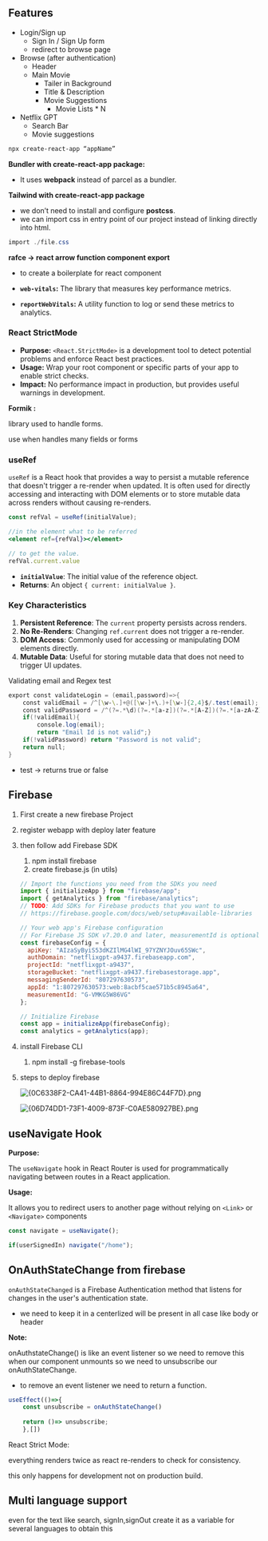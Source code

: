 ## Features

- Login/Sign up
    - Sign In / Sign Up form
    - redirect to browse page
- Browse (after  authentication)
    - Header
    - Main Movie
        - Tailer in Background
        - Title & Description
        - Movie Suggestions
            - Movie Lists * N
- Netflix GPT
    - Search Bar
    - Movie suggestions

```powershell
npx create-react-app “appName”
```

**Bundler with create-react-app package:**

- It uses **webpack** instead of parcel as a bundler.

**Tailwind with create-react-app package**

- we don’t need to install and configure **postcss**.
- we can import css in entry point of our project instead of linking directly into html.

```powershell
import ./file.css 
```

**rafce → react arrow function component export**

- to create a boilerplate for react component

- **`web-vitals`:** The library that measures key performance metrics.
- **`reportWebVitals`:** A utility function to log or send these metrics to analytics.

### React StrictMode

- **Purpose:** `<React.StrictMode>` is a development tool to detect potential problems and enforce React best practices.
- **Usage:** Wrap your root component or specific parts of your app to enable strict checks.
- **Impact:** No performance impact in production, but provides useful warnings in development.

**Formik :**

library used to handle forms.

use when handles many fields or forms

### useRef

`useRef` is a React hook that provides a way to persist a mutable reference that doesn't trigger a re-render when updated. It is often used for directly accessing and interacting with DOM elements or to store mutable data across renders without causing re-renders.

```jsx
const refVal = useRef(initialValue);

//in the element what to be referred
<element ref={refVal}></element>

// to get the value.
refVal.current.value
```

- **`initialValue`**: The initial value of the reference object.
- **Returns**: An object `{ current: initialValue }`.

### **Key Characteristics**

1. **Persistent Reference**: The `current` property persists across renders.
2. **No Re-Renders**: Changing `ref.current` does not trigger a re-render.
3. **DOM Access**: Commonly used for accessing or manipulating DOM elements directly.
4. **Mutable Data**: Useful for storing mutable data that does not need to trigger UI updates.

Validating email and Regex test

```powershell
export const validateLogin = (email,password)=>{
    const validEmail = /^[\w-\.]+@([\w-]+\.)+[\w-]{2,4}$/.test(email);
    const validPassword = /^(?=.*\d)(?=.*[a-z])(?=.*[A-Z])(?=.*[a-zA-Z]).{8,}$^(?=.*\d)(?=.*[a-z])(?=.*[A-Z])(?=.*[a-zA-Z]).{8,}$/.test(password);
    if(!validEmail){ 
        console.log(email);
        return "Email Id is not valid";}
    if(!validPassword) return "Password is not valid";
    return null;
}
```

- test → returns true or false

## Firebase

1. First create a new firebase Project
2. register webapp with deploy later feature
3. then follow add Firebase SDK
    1. npm install firebase
    2. create firebase.js (in utils) 
    
    ```jsx
    // Import the functions you need from the SDKs you need
    import { initializeApp } from "firebase/app";
    import { getAnalytics } from "firebase/analytics";
    // TODO: Add SDKs for Firebase products that you want to use
    // https://firebase.google.com/docs/web/setup#available-libraries
    
    // Your web app's Firebase configuration
    // For Firebase JS SDK v7.20.0 and later, measurementId is optional
    const firebaseConfig = {
      apiKey: "AIzaSyByiS53dKZIlMG4lWI_97YZNYJOuv65SWc",
      authDomain: "netflixgpt-a9437.firebaseapp.com",
      projectId: "netflixgpt-a9437",
      storageBucket: "netflixgpt-a9437.firebasestorage.app",
      messagingSenderId: "807297630573",
      appId: "1:807297630573:web:8acbf5cae571b5c8945a64",
      measurementId: "G-VMKG5W86VG"
    };
    
    // Initialize Firebase
    const app = initializeApp(firebaseConfig);
    const analytics = getAnalytics(app);
    
    ```
    
4. install Firebase CLI
    1. npm install -g firebase-tools
5. steps to deploy firebase
    
    ![{0C6338F2-CA41-44B1-8864-994E86C44F7D}.png](https://prod-files-secure.s3.us-west-2.amazonaws.com/a05a376b-3abd-4829-90d1-6bb5b8bb871a/6fde09a3-febf-40de-96ca-22256094320c/0C6338F2-CA41-44B1-8864-994E86C44F7D.png)
    
    ![{06D74DD1-73F1-4009-873F-C0AE580927BE}.png](https://prod-files-secure.s3.us-west-2.amazonaws.com/a05a376b-3abd-4829-90d1-6bb5b8bb871a/30e9ef04-0a84-4e49-80d4-b840ceefef67/06D74DD1-73F1-4009-873F-C0AE580927BE.png)
    

## useNavigate Hook

**Purpose:**

The `useNavigate` hook in React Router is used for programmatically navigating between routes in a React application.

**Usage:**

It allows you to redirect users to another page without relying on `<Link>` or `<Navigate>` components

```jsx
const navigate = useNavigate();

if(userSignedIn) navigate("/home");
```

## OnAuthStateChange from firebase

`onAuthStateChanged` is a Firebase Authentication method that listens for changes in the user's authentication state.

- we need to keep it in a centerlized will be present in all case like body or header

**Note:**

onAuthstateChange() is like an event listener so we need to remove this when our component unmounts so we need to unsubscribe our onAuthStateChange.

- to remove an event listener we need to return a function.

```jsx
useEffect(()=>{
	const unsubscribe = onAuthStateChange()
	
	return ()=> unsubscribe;
	},[])

```

React Strict Mode: 

everything renders twice as react re-renders to check for consistency.

this only happens for development not on production build.

## Multi language support

even for the text like search, signIn,signOut create it as a variable for several languages to obtain this